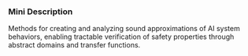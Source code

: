 ### Mini Description

Methods for creating and analyzing sound approximations of AI system behaviors, enabling tractable verification of safety properties through abstract domains and transfer functions.
